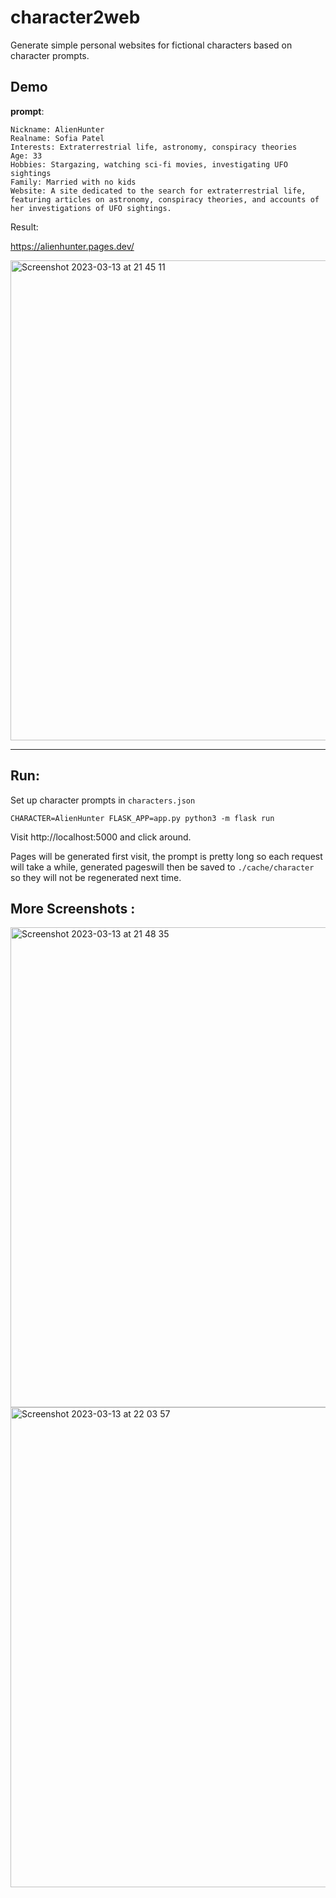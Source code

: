 # character2web

Generate simple personal websites for fictional characters based on character prompts.

## Demo
**prompt**:
```
Nickname: AlienHunter
Realname: Sofia Patel
Interests: Extraterrestrial life, astronomy, conspiracy theories
Age: 33
Hobbies: Stargazing, watching sci-fi movies, investigating UFO sightings
Family: Married with no kids
Website: A site dedicated to the search for extraterrestrial life, featuring articles on astronomy, conspiracy theories, and accounts of her investigations of UFO sightings.
```

Result:

https://alienhunter.pages.dev/

<img width="768" alt="Screenshot 2023-03-13 at 21 45 11" src="https://user-images.githubusercontent.com/127793337/224828076-4575bb76-a3ed-41db-8ef1-fefa89cf4874.png">

---

## Run:

Set up character prompts in `characters.json`

```
CHARACTER=AlienHunter FLASK_APP=app.py python3 -m flask run
```

Visit http://localhost:5000 and click around.

Pages will be generated first visit, the prompt is pretty long so each request will take a while, generated pageswill then be saved to `./cache/character` so they will not be regenerated next time.

## More Screenshots :


<img width="768" alt="Screenshot 2023-03-13 at 21 48 35" src="https://user-images.githubusercontent.com/127793337/224828794-eb612de8-e125-4860-ba6f-fec8d33ad6b2.png">

<img width="768" alt="Screenshot 2023-03-13 at 22 03 57" src="https://user-images.githubusercontent.com/127793337/224831964-9ee6fbbc-df00-4393-9a27-e3081ac65deb.png">


